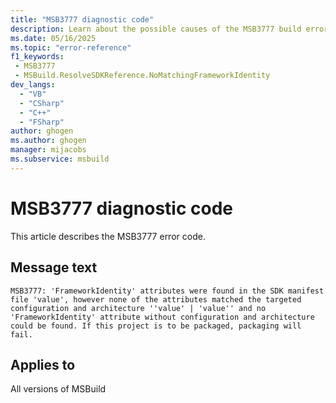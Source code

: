 ```yaml
---
title: "MSB3777 diagnostic code"
description: Learn about the possible causes of the MSB3777 build error, and get troubleshooting tips.
ms.date: 05/16/2025
ms.topic: "error-reference"
f1_keywords:
 - MSB3777
 - MSBuild.ResolveSDKReference.NoMatchingFrameworkIdentity
dev_langs:
  - "VB"
  - "CSharp"
  - "C++"
  - "FSharp"
author: ghogen
ms.author: ghogen
manager: mijacobs
ms.subservice: msbuild
---
```


# MSB3777 diagnostic code

<!-- :::ErrorDefinitionDescription::: -->
<!-- :::editable-content name="introDescription"::: -->
This article describes the MSB3777 error code.
<!-- :::editable-content-end::: -->

## Message text

<!-- :::editable-content name="messageText"::: -->
`MSB3777: 'FrameworkIdentity' attributes were found in the SDK manifest file 'value', however none of the attributes matched the targeted configuration and architecture ''value' | 'value'' and no 'FrameworkIdentity' attribute without configuration and architecture could be found. If this project is to be packaged, packaging will fail.`
<!-- :::editable-content-end::: -->
<!-- MSB3777: "FrameworkIdentity" attributes were found in the SDK manifest file "{0}", however none of the attributes matched the targeted configuration and architecture "{1} | {2}" and no "FrameworkIdentity" attribute without configuration and architecture could be found. If this project is to be packaged, packaging will fail. -->

<!-- :::editable-content name="postOutputDescription"::: -->
<!--
{StrBegin="MSB3777: "}
-->
<!-- :::editable-content-end::: -->
<!-- :::ErrorDefinitionDescription-end::: -->

## Applies to

All versions of MSBuild
